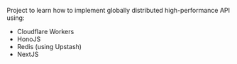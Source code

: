 Project to learn how to implement globally distributed high-performance API using:

- Cloudflare Workers
- HonoJS
- Redis (using Upstash)
- NextJS